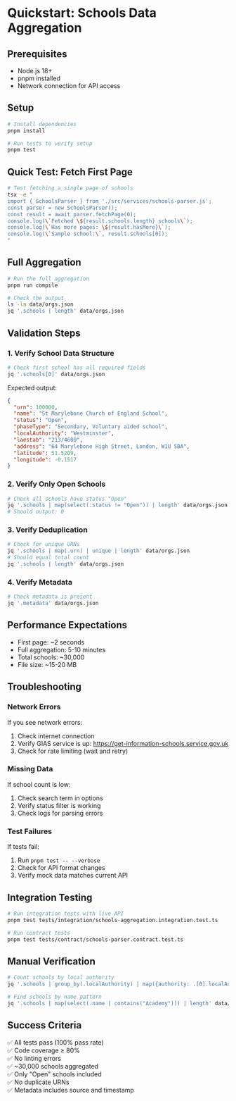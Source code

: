 # Quickstart: Schools Data Aggregation

## Prerequisites
- Node.js 18+
- pnpm installed
- Network connection for API access

## Setup
```bash
# Install dependencies
pnpm install

# Run tests to verify setup
pnpm test
```

## Quick Test: Fetch First Page
```bash
# Test fetching a single page of schools
tsx -e "
import { SchoolsParser } from './src/services/schools-parser.js';
const parser = new SchoolsParser();
const result = await parser.fetchPage(0);
console.log(\`Fetched \${result.schools.length} schools\`);
console.log(\`Has more pages: \${result.hasMore}\`);
console.log(\`Sample school:\`, result.schools[0]);
"
```

## Full Aggregation
```bash
# Run the full aggregation
pnpm run compile

# Check the output
ls -la data/orgs.json
jq '.schools | length' data/orgs.json
```

## Validation Steps

### 1. Verify School Data Structure
```bash
# Check first school has all required fields
jq '.schools[0]' data/orgs.json
```

Expected output:
```json
{
  "urn": 100000,
  "name": "St Marylebone Church of England School",
  "status": "Open",
  "phaseType": "Secondary, Voluntary aided school",
  "localAuthority": "Westminster",
  "laestab": "213/4600",
  "address": "64 Marylebone High Street, London, W1U 5BA",
  "latitude": 51.5209,
  "longitude": -0.1517
}
```

### 2. Verify Only Open Schools
```bash
# Check all schools have status "Open"
jq '.schools | map(select(.status != "Open")) | length' data/orgs.json
# Should output: 0
```

### 3. Verify Deduplication
```bash
# Check for unique URNs
jq '.schools | map(.urn) | unique | length' data/orgs.json
# Should equal total count
jq '.schools | length' data/orgs.json
```

### 4. Verify Metadata
```bash
# Check metadata is present
jq '.metadata' data/orgs.json
```

## Performance Expectations
- First page: ~2 seconds
- Full aggregation: 5-10 minutes
- Total schools: ~30,000
- File size: ~15-20 MB

## Troubleshooting

### Network Errors
If you see network errors:
1. Check internet connection
2. Verify GIAS service is up: https://get-information-schools.service.gov.uk
3. Check for rate limiting (wait and retry)

### Missing Data
If school count is low:
1. Check search term in options
2. Verify status filter is working
3. Check logs for parsing errors

### Test Failures
If tests fail:
1. Run `pnpm test -- --verbose`
2. Check for API format changes
3. Verify mock data matches current API

## Integration Testing
```bash
# Run integration tests with live API
pnpm test tests/integration/schools-aggregation.integration.test.ts

# Run contract tests
pnpm test tests/contract/schools-parser.contract.test.ts
```

## Manual Verification
```bash
# Count schools by local authority
jq '.schools | group_by(.localAuthority) | map({authority: .[0].localAuthority, count: length}) | sort_by(.count) | reverse | .[0:5]' data/orgs.json

# Find schools by name pattern
jq '.schools | map(select(.name | contains("Academy"))) | length' data/orgs.json
```

## Success Criteria
✅ All tests pass (100% pass rate)  
✅ Code coverage ≥ 80%  
✅ No linting errors  
✅ ~30,000 schools aggregated  
✅ Only "Open" schools included  
✅ No duplicate URNs  
✅ Metadata includes source and timestamp